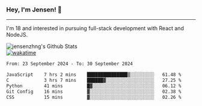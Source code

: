 ### Hey, I'm Jensen! 👋

---

I'm 18 and interested in pursuing full-stack development with React and NodeJS.

![jensenzhng's Github Stats](https://github-readme-stats.vercel.app/api?username=jensenzhng&theme=dark&show_icons=true&count_private=true)
<br />
[![wakatime](https://wakatime.com/badge/user/cbfc263d-3611-4e36-8278-8fad45fe3f62.svg)](https://wakatime.com/@cbfc263d-3611-4e36-8278-8fad45fe3f62)

<!--START_SECTION:waka-->

```txt
From: 23 September 2024 - To: 30 September 2024

JavaScript    7 hrs 2 mins    ███████████████▒░░░░░░░░░   61.48 %
C             3 hrs 7 mins    ██████▓░░░░░░░░░░░░░░░░░░   27.25 %
Python        41 mins         █▓░░░░░░░░░░░░░░░░░░░░░░░   06.12 %
Git Config    16 mins         ▓░░░░░░░░░░░░░░░░░░░░░░░░   02.38 %
CSS           15 mins         ▓░░░░░░░░░░░░░░░░░░░░░░░░   02.26 %
```

<!--END_SECTION:waka-->
